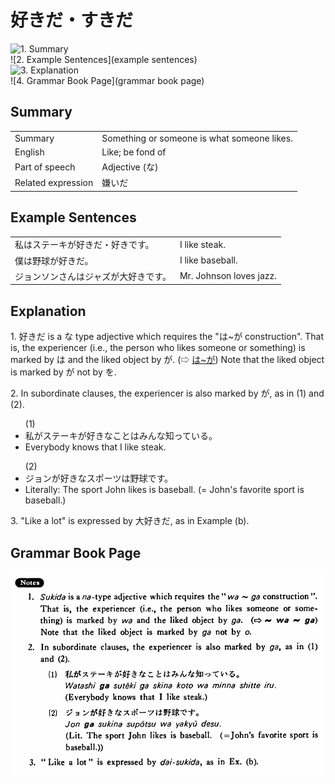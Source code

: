 # 好きだ・すきだ

![1. Summary](summary)<br>
![2. Example Sentences](example sentences)<br>
![3. Explanation](explanation)<br>
![4. Grammar Book Page](grammar book page)<br>


## Summary

<table><tr>   <td>Summary</td>   <td>Something or someone is what someone likes.</td></tr><tr>   <td>English</td>   <td>Like; be fond of</td></tr><tr>   <td>Part of speech</td>   <td>Adjective (な)</td></tr><tr>   <td>Related expression</td>   <td>嫌いだ</td></tr></table>

## Example Sentences

<table><tr>   <td>私はステーキが好きだ・好きです。</td>   <td>I like steak.</td></tr><tr>   <td>僕は野球が好きだ。</td>   <td>I like baseball.</td></tr><tr>   <td>ジョンソンさんはジャズが大好きです。</td>   <td>Mr. Johnson loves jazz.</td></tr></table>

## Explanation

<p>1. <span class="cloze">好きだ</span> is a な type adjective which requires the "は~が construction". That is, the experiencer (i.e., the person who likes someone or something) is marked by は and the liked object by が. (⇨ <a href="#㊦ は～が">は~が</a>) Note that the liked object is marked by が not by を.</p>  <p>2. In subordinate clauses, the experiencer is also marked by が, as in (1) and (2).</p>  <ul>(1) <li>私がステーキが<span class="cloze">好き</span>なことはみんな知っている。</li> <li>Everybody knows that I like steak.</li> </ul>  <ul>(2) <li>ジョンが<span class="cloze">好き</span>なスポーツは野球です。</li> <li>Literally: The sport John likes is baseball. (= John's favorite sport is baseball.)</li> </ul>  <p>3. "Like a lot" is expressed by 大<span class="cloze">好きだ</span>, as in Example (b).</p>

## Grammar Book Page

![](../img/Basic好きだ.png)

